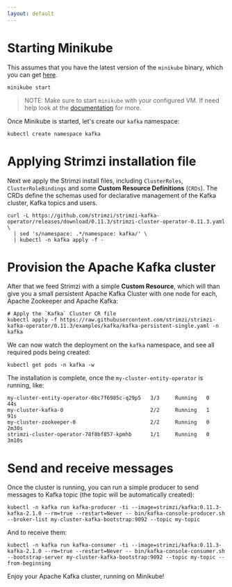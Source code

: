 ```yaml
---
layout: default
---
```


# Starting Minikube

This assumes that you have the latest version of the `minikube` binary, which you can get [here](https://kubernetes.io/docs/setup/minikube/#installation).

```shell
minikube start
```

> NOTE: Make sure to start `minikube` with your configured VM. If need help look at the [documentation](https://kubernetes.io/docs/setup/minikube/#quickstart) for more.

Once Minikube is started, let's create our `kafka` namespace:

```shell
kubectl create namespace kafka
```

# Applying Strimzi installation file

Next we apply the Strimzi install files, including `ClusterRoles`, `ClusterRoleBindings` and some **Custom Resource Definitions** (`CRDs`). The CRDs define the schemas used for declarative management of the Kafka cluster, Kafka topics and users.

```shell
curl -L https://github.com/strimzi/strimzi-kafka-operator/releases/download/0.11.3/strimzi-cluster-operator-0.11.3.yaml \
  | sed 's/namespace: .*/namespace: kafka/' \
  | kubectl -n kafka apply -f -
```

# Provision the Apache Kafka cluster

After that we feed Strimzi with a simple **Custom Resource**, which will than give you a small persistent Apache Kafka Cluster with one node for each, Apache Zookeeper and Apache Kafka:

```shell
# Apply the `Kafka` Cluster CR file
kubectl apply -f https://raw.githubusercontent.com/strimzi/strimzi-kafka-operator/0.11.3/examples/kafka/kafka-persistent-single.yaml -n kafka
```

We can now watch the deployment on the `kafka` namespace, and see all required pods being created:

```shell
kubectl get pods -n kafka -w
```

The installation is complete, once the `my-cluster-entity-operator` is running, like:

```
my-cluster-entity-operator-6bc7f6985c-q29p5   3/3     Running   0          44s
my-cluster-kafka-0                            2/2     Running   1          91s
my-cluster-zookeeper-0                        2/2     Running   0          2m30s
strimzi-cluster-operator-78f8bf857-kpmhb      1/1     Running   0          3m10s
```

# Send and receive messages

Once the cluster is running, you can run a simple producer to send messages to Kafka topic (the topic will be automatically created):

```shell
kubectl -n kafka run kafka-producer -ti --image=strimzi/kafka:0.11.3-kafka-2.1.0 --rm=true --restart=Never -- bin/kafka-console-producer.sh --broker-list my-cluster-kafka-bootstrap:9092 --topic my-topic
```

And to receive them:

```shell
kubectl -n kafka run kafka-consumer -ti --image=strimzi/kafka:0.11.3-kafka-2.1.0 --rm=true --restart=Never -- bin/kafka-console-consumer.sh --bootstrap-server my-cluster-kafka-bootstrap:9092 --topic my-topic --from-beginning
```

Enjoy your Apache Kafka cluster, running on Minikube!
